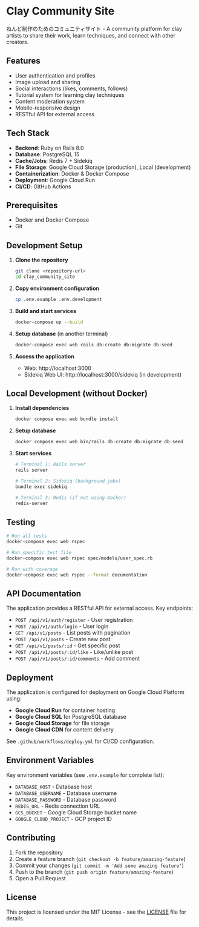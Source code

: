 # Clay Community Site

ねんど制作のためのコミュニティサイト - A community platform for clay artists to share their work, learn techniques, and connect with other creators.

## Features

- User authentication and profiles
- Image upload and sharing
- Social interactions (likes, comments, follows)
- Tutorial system for learning clay techniques
- Content moderation system
- Mobile-responsive design
- RESTful API for external access

## Tech Stack

- **Backend**: Ruby on Rails 8.0
- **Database**: PostgreSQL 15
- **Cache/Jobs**: Redis 7 + Sidekiq
- **File Storage**: Google Cloud Storage (production), Local (development)
- **Containerization**: Docker & Docker Compose
- **Deployment**: Google Cloud Run
- **CI/CD**: GitHub Actions

## Prerequisites

- Docker and Docker Compose
- Git

## Development Setup

1. **Clone the repository**
   ```bash
   git clone <repository-url>
   cd clay_community_site
   ```

2. **Copy environment configuration**
   ```bash
   cp .env.example .env.development
   ```

3. **Build and start services**
   ```bash
   docker-compose up --build
   ```

4. **Setup database** (in another terminal)
   ```bash
   docker-compose exec web rails db:create db:migrate db:seed
   ```

5. **Access the application**
   - Web: http://localhost:3000
   - Sidekiq Web UI: http://localhost:3000/sidekiq (in development)

## Local Development (without Docker)

1. **Install dependencies**
   ```bash
   docker compose exec web bundle install
   ```

2. **Setup database**
   ```bash
   docker compose exec web bin/rails db:create db:migrate db:seed
   ```

3. **Start services**
   ```bash
   # Terminal 1: Rails server
   rails server

   # Terminal 2: Sidekiq (background jobs)
   bundle exec sidekiq

   # Terminal 3: Redis (if not using Docker)
   redis-server
   ```

## Testing

```bash
# Run all tests
docker-compose exec web rspec

# Run specific test file
docker-compose exec web rspec spec/models/user_spec.rb

# Run with coverage
docker-compose exec web rspec --format documentation
```

## API Documentation

The application provides a RESTful API for external access. Key endpoints:

- `POST /api/v1/auth/register` - User registration
- `POST /api/v1/auth/login` - User login
- `GET /api/v1/posts` - List posts with pagination
- `POST /api/v1/posts` - Create new post
- `GET /api/v1/posts/:id` - Get specific post
- `POST /api/v1/posts/:id/like` - Like/unlike post
- `POST /api/v1/posts/:id/comments` - Add comment

## Deployment

The application is configured for deployment on Google Cloud Platform using:

- **Google Cloud Run** for container hosting
- **Google Cloud SQL** for PostgreSQL database
- **Google Cloud Storage** for file storage
- **Google Cloud CDN** for content delivery

See `.github/workflows/deploy.yml` for CI/CD configuration.

## Environment Variables

Key environment variables (see `.env.example` for complete list):

- `DATABASE_HOST` - Database host
- `DATABASE_USERNAME` - Database username
- `DATABASE_PASSWORD` - Database password
- `REDIS_URL` - Redis connection URL
- `GCS_BUCKET` - Google Cloud Storage bucket name
- `GOOGLE_CLOUD_PROJECT` - GCP project ID

## Contributing

1. Fork the repository
2. Create a feature branch (`git checkout -b feature/amazing-feature`)
3. Commit your changes (`git commit -m 'Add some amazing feature'`)
4. Push to the branch (`git push origin feature/amazing-feature`)
5. Open a Pull Request

## License

This project is licensed under the MIT License - see the [LICENSE](LICENSE) file for details.
